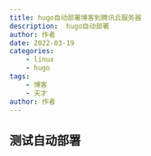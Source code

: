 ```yaml
---
title: hugo自动部署博客到腾讯云服务器
description:  hugo自动部署
author: 作者
date: 2022-03-19
categories:
    - linux
    - hugo
tags: 
    - 博客
    - 天才
author: 作者
---
```


## 测试自动部署